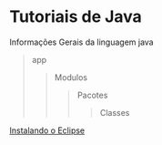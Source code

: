 # Tutoriais de Java
Informações Gerais da linguagem java
>app
>>Modulos
>>>Pacotes
>>>>Classes

[Instalando o Eclipse](https://youtu.be/sBVBuN-ZfG8)
